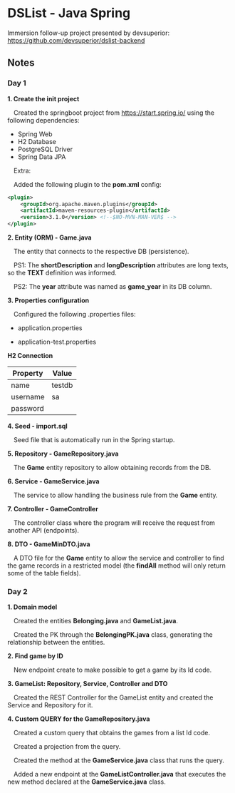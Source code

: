 # DSList - Java Spring

Immersion follow-up project presented by devsuperior: https://github.com/devsuperior/dslist-backend

## Notes
### Day 1

**1. Create the init project**

&emsp;Created the springboot project from https://start.spring.io/ using the following dependencies:
- Spring Web
- H2 Database
- PostgreSQL Driver
- Spring Data JPA

&emsp;Extra:

&emsp;Added the following plugin to the **pom.xml** config:
```xml
<plugin>
	<groupId>org.apache.maven.plugins</groupId>
	<artifactId>maven-resources-plugin</artifactId>
	<version>3.1.0</version> <!--$NO-MVN-MAN-VER$ -->
</plugin>
```

**2. Entity (ORM) - Game.java**

&emsp;The entity that connects to the respective DB (persistence).

&emsp;PS1: The **shortDescription** and **longDescription** attributes are long texts, so the **TEXT** definition was informed.

&emsp;PS2: The **year** attribute was named as **game_year** in its DB column.

**3. Properties configuration**

&emsp;Configured the following .properties files:
- application.properties

- application-test.properties

**H2 Connection**

| Property | Value |
| ----- | ----- |
| name | testdb |
| username | sa |
| password | |

**4. Seed - import.sql**

&emsp;Seed file that is automatically run in the Spring startup.

**5. Repository - GameRepository.java**

&emsp;The **Game** entity repository to allow obtaining records from the DB.

**6. Service - GameService.java**

&emsp;The service to allow handling the business rule from the **Game** entity.

**7. Controller - GameController**

&emsp;The controller class where the program will receive the request from another API (endpoints).

**8. DTO - GameMinDTO.java**

&emsp;A DTO file for the **Game** entity to allow the service and controller to find the game records in a restricted model (the **findAll** method will only return some of the table fields).

### Day 2

**1. Domain model**

&emsp;Created the entities **Belonging.java** and **GameList.java**.

&emsp;Created the PK through the **BelongingPK.java** class, generating the relationship between the entities.

**2. Find game by ID**

&emsp;New endpoint create to make possible to get a game by its Id code.

**3. GameList: Repository, Service, Controller and DTO**

&emsp;Created the REST Controller for the GameList entity and created the Service and Repository for it.

**4. Custom QUERY for the GameRepository.java**

&emsp;Created a custom query that obtains the games from a list Id code.

&emsp;Created a projection from the query.

&emsp;Created the method at the **GameService.java** class that runs the query.

&emsp;Added a new endpoint at the **GameListController.java** that executes the new method declared at the **GameService.java** class.
